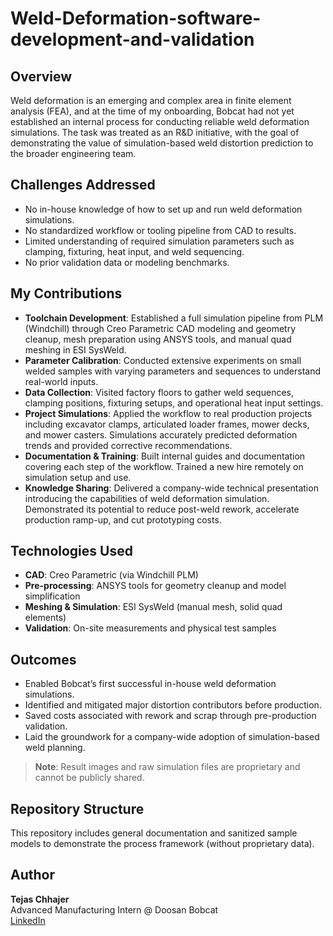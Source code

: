 # Weld-Deformation-software-development-and-validation

## Overview

Weld deformation is an emerging and complex area in finite element analysis (FEA), and at the time of my onboarding, Bobcat had not yet established an internal process for conducting reliable weld deformation simulations. The task was treated as an R&D initiative, with the goal of demonstrating the value of simulation-based weld distortion prediction to the broader engineering team.

## Challenges Addressed

- No in-house knowledge of how to set up and run weld deformation simulations.
- No standardized workflow or tooling pipeline from CAD to results.
- Limited understanding of required simulation parameters such as clamping, fixturing, heat input, and weld sequencing.
- No prior validation data or modeling benchmarks.

## My Contributions

- **Toolchain Development**: Established a full simulation pipeline from PLM (Windchill) through Creo Parametric CAD modeling and geometry cleanup, mesh preparation using ANSYS tools, and manual quad meshing in ESI SysWeld.
- **Parameter Calibration**: Conducted extensive experiments on small welded samples with varying parameters and sequences to understand real-world inputs.
- **Data Collection**: Visited factory floors to gather weld sequences, clamping positions, fixturing setups, and operational heat input settings.
- **Project Simulations**: Applied the workflow to real production projects including excavator clamps, articulated loader frames, mower decks, and mower casters. Simulations accurately predicted deformation trends and provided corrective recommendations.
- **Documentation & Training**: Built internal guides and documentation covering each step of the workflow. Trained a new hire remotely on simulation setup and use.
- **Knowledge Sharing**: Delivered a company-wide technical presentation introducing the capabilities of weld deformation simulation. Demonstrated its potential to reduce post-weld rework, accelerate production ramp-up, and cut prototyping costs.

## Technologies Used

- **CAD**: Creo Parametric (via Windchill PLM)
- **Pre-processing**: ANSYS tools for geometry cleanup and model simplification
- **Meshing & Simulation**: ESI SysWeld (manual mesh, solid quad elements)
- **Validation**: On-site measurements and physical test samples

## Outcomes

- Enabled Bobcat’s first successful in-house weld deformation simulations.
- Identified and mitigated major distortion contributors before production.
- Saved costs associated with rework and scrap through pre-production validation.
- Laid the groundwork for a company-wide adoption of simulation-based weld planning.

> **Note**: Result images and raw simulation files are proprietary and cannot be publicly shared.

## Repository Structure

This repository includes general documentation and sanitized sample models to demonstrate the process framework (without proprietary data).

## Author

**Tejas Chhajer**  
Advanced Manufacturing Intern @ Doosan Bobcat  
[LinkedIn](https://www.linkedin.com/in/tejaschhajer/)

